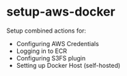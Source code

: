 # setup-aws-docker

Setup combined actions for:

- Configuring AWS Credentials
- Logging in to ECR
- Configuring S3FS plugin
- Setting up Docker Host (self-hosted)